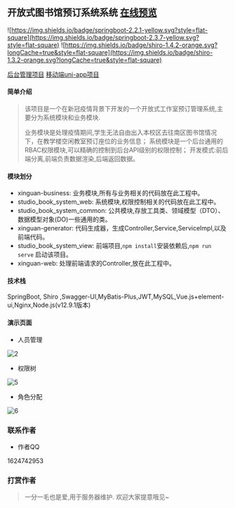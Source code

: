 ## 开放式图书馆预订系统系统 [在线预览](https://app.liujhlx.top/ "在线预览")



![https://img.shields.io/badge/springboot-2.2.1-yellow.svg?style=flat-square](https://img.shields.io/badge/springboot-2.3.7-yellow.svg?style=flat-square)
![https://img.shields.io/badge/shiro-1.4.2-orange.svg?longCache=true&style=flat-square](https://img.shields.io/badge/shiro-1.3.2-orange.svg?longCache=true&style=flat-square)

[后台管理项目](https://github.com/zykzhangyukang/Xinguan "后端项目")
[移动端uni-app项目](https://gitee.com/xuliu242/studio_book_uniapp "前端项目")

#### 简单介绍

>该项目是一个在新冠疫情背景下开发的一个开放式工作室预订管理系统,主要分为系统模块和业务模块.
>
>业务模块是处理疫情期间,学生无法自由出入本校区去往南区图书馆情况下，在教学楼空闲教室预订座位的业务信息；
>系统模块是一个后台通用的RBAC权限模块,可以精确的控制到后台API级别的权限控制；
>开发模式:前后端分离,前端负责数据渲染,后端返回数据。
#### 模块划分

- xinguan-business: 业务模块,所有与业务相关的代码放在此工程中。
- studio_book_system_web: 系统模块,权限控制相关的代码放在此工程中。
- studio_book_system_common: 公共模块,存放工具类、领域模型（DTO）、数据模型对象(DO)一些通用的类。
- xinguan-generator: 代码生成器，生成Controller,Service,ServiceImpl,以及前端代码。
- studio_book_system_view: 前端项目,`npm install`安装依赖后,`npm run serve` 启动该项目。
- xinguan-web: 处理前端请求的Controller,放在此工程中。

#### 技术栈

SpringBoot, Shiro ,Swagger-UI,MyBatis-Plus,JWT,MySQL,Vue.js+element-ui,Nginx,Node.js(v12.9.1版本)

#### 演示页面


- 人员管理

![2](README.assets/studio_user.jpg)


- 权限树

![5](README.assets/studio_menu.jpg)

- 角色分配

![6](README.assets/studio_assign.jpg)


### 联系作者
- 作者QQ

1624742953

### 打赏作者

> 一分一毛也是爱,用于服务器维护. 欢迎大家提意哦见~

